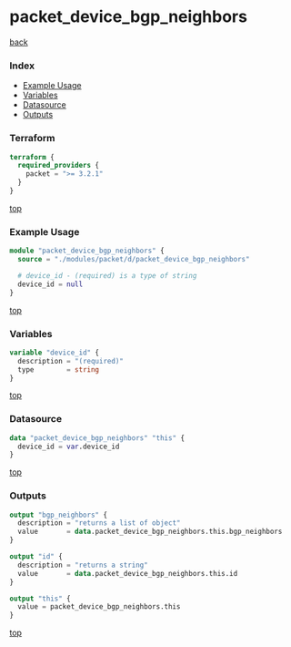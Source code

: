 # packet_device_bgp_neighbors

[back](../packet.md)

### Index

- [Example Usage](#example-usage)
- [Variables](#variables)
- [Datasource](#datasource)
- [Outputs](#outputs)

### Terraform

```terraform
terraform {
  required_providers {
    packet = ">= 3.2.1"
  }
}
```

[top](#index)

### Example Usage

```terraform
module "packet_device_bgp_neighbors" {
  source = "./modules/packet/d/packet_device_bgp_neighbors"

  # device_id - (required) is a type of string
  device_id = null
}
```

[top](#index)

### Variables

```terraform
variable "device_id" {
  description = "(required)"
  type        = string
}
```

[top](#index)

### Datasource

```terraform
data "packet_device_bgp_neighbors" "this" {
  device_id = var.device_id
}
```

[top](#index)

### Outputs

```terraform
output "bgp_neighbors" {
  description = "returns a list of object"
  value       = data.packet_device_bgp_neighbors.this.bgp_neighbors
}

output "id" {
  description = "returns a string"
  value       = data.packet_device_bgp_neighbors.this.id
}

output "this" {
  value = packet_device_bgp_neighbors.this
}
```

[top](#index)